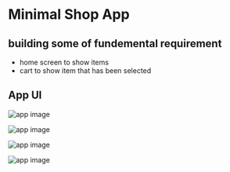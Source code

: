 # Minimal Shop App
## building some of fundemental requirement
- home screen to show items
- cart to show item that has been selected


## App UI
![app image](assets/screens/screen1.png)

![app image](assets/screens/screen2.png)

![app image](assets/screens/screen3.png)

![app image](assets/screens/screen4.png)